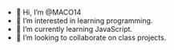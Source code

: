 - 👋 Hi, I’m @MACO14
- 👀 I’m interested in learning programming.
- 🌱 I’m currently learning JavaScript.
- 💞️ I’m looking to collaborate on class projects.
  

<!---
MACO14/MACO14 is a ✨ special ✨ repository because its `README.md` (this file) appears on your GitHub profile.
You can click the Preview link to take a look at your changes.
--->
